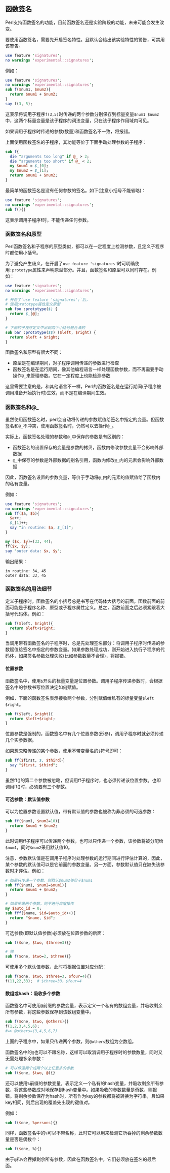 ## 函数签名

Perl支持函数签名的功能，目前函数签名还是实验阶段的功能，未来可能会发生改变。

要使用函数签名，需要先开启签名特性。且默认会给出该实验特性的警告，可禁用该警告。

```perl
use feature 'signatures';
no warnings 'experimental::signatures';
```

例如：

```perl
use feature 'signatures';
no warnings 'experimental::signatures';
sub f($num1, $num2){
  return $num1 + $num2;
}
say f(3, 5);
```

这表示将调用子程序`f(3,5)`时传递的两个参数分别保存到标量变量`$num1 $num2`中，这两个标量变量是该子程序的词法变量，只在该子程序作用域内可见。

如果调用子程序时传递的参数(数量)和函数签名不一致，将报错。

上面使用函数签名的子程序，其功能等价于下面手动处理参数的子程序：

```perl
sub f{
  die "arguments too long" if @_ > 2;
  die "arguments too short" if @_ < 2;
  my $num1 = $_[0];
  my $num2 = $_[1];
  return $num1 + $num2;
}
```

最简单的函数签名是没有任何参数的签名。如下(注意小括号不能省略)：

```perl
use feature 'signatures';
no warnings 'experimental::signatures';
sub f(){}
```

这表示调用子程序f时，不能传递任何参数。

### 函数签名和原型

Perl函数签名和子程序的原型类似，都可以在一定程度上检测参数，且定义子程序时都使用小括号。

为了避免产生歧义，在开启了`use feature 'signatures'`时可明确使用`:prototype`属性来声明原型部分。并且，函数签名和原型可以同时存在。例如：

```perl
use feature 'signatures';
no warnings 'experimental::signatures';

# 开启了`use feature 'signatures';`后，
# 使用prototype属性定义原型
sub foo :prototype($) {
  return $_[@];
}

# 下面的子程序定义中出现两个小括号是合法的
sub bar :prototype($$) ($left, $right) {
  return $left + $right;
}
```

函数签名和原型有很大不同：  

- 原型是在编译期间，对子程序调用传递的参数进行检查  
- 函数签名是在运行期间，像其他编程语言一样处理函数参数，而不再需要手动操作`@_`来管理参数。它在一定程度上也能检测参数  

这里需要注意的是，和其他语言不一样，Perl的函数签名是在运行期间(子程序被调用准备开始执行时)生效，而不是在编译期间生效。

### 函数签名和@_

虽然使用函数签名时，perl会自动将传递的参数赋值给签名中指定的变量。但函数签名和`@_`不冲突，使用函数签名时，仍然可以去操作`@_`。

实际上，函数签名处理的参数和`@_`中保存的参数是有区别的：  

- 函数签名的设置保存的变量是参数的拷贝，函数内修改参数变量不会影响外部数据  
- `@_`中保存的参数是外部数据的别名引用，函数内修改`@_`内的元素会影响外部数据  

因此，函数签名设置的参数变量，等价于手动将`@_`内的元素的值赋值给了函数内的私有变量。

例如：

```perl
use feature 'signatures';
no warnings 'experimental::signatures';
sub ff($a, $b){
  $a++;
  $_[1]++;
  say "in routine: $a, $_[1]";
}

my ($x, $y)=(33, 44);
ff($x, $y);
say "outer data: $x, $y";
```

输出结果：

```
in routine: 34, 45
outer data: 33, 45
```

### 函数签名的用法细节

定义子程序时，函数签名的小括号总是书写在代码体大括号的前面。函数前面的前面可能是子程序名称、原型或子程序属性定义。总之，函数前面之后必须紧跟着大括号代码体。例如：

```perl
sub f($left, $right){
  return $left+$right;
}
```

当调用带有函数签名的子程序时，总是先处理签名部分：将调用子程序时传递的参数赋值给签名中指定的参数变量。如果参数处理成功，则开始进入执行子程序的代码体，如果签名参数处理失败(比如参数数量不合理)，将报错。

#### 位置参数

函数签名中，使用`$`开头的标量变量是位置参数。调用子程序传递参数时，会根据签名中的参数书写位置决定如何赋值。

例如，下面的函数签名表示接收两个参数，分别赋值给私有的标量变量`$left $right`。

```perl
sub f($left, $right){
  return $left+$right;
}
```

位置参数是强制的，函数签名中有几个位置参数(形参)，调用子程序时就必须传递几个实参数据。

如果想忽略传递的某个参数，使用不带变量名的`$`符号即可：

```perl
sub ff($first, $, $third){
  say "$first, $third";
}
```

虽然ff()的第二个参数被忽略，但调用ff子程序时，也必须传递该位置参数。也即调用ff()时，必须要有三个参数。

#### 可选参数：默认值参数

可以为位置参数设置默认值，带有默认值的参数也被称为非必须的可选参数：

```perl
sub ff($num1, $num2=10){
  return $num1 + $num2;
}
```

此时调用ff子程序可以传递两个参数，也可以只传递一个参数，该参数将被分配给`$num1`，同时`$num2`采用默认值10。

注意，参数默认值是在调用子程序时处理参数的运行期间进行评估计算的，因此，某个参数的默认值可以是它前面的参数变量。另一方面，参数默认值只在缺失该参数时才评估。例如：

```perl
# 如果只传递一个参数，则默认$num2等价于$num1
sub ff($num1, $num2=$num1){
  return $num1 + $num2;
}

# 如果传递两个参数，则不进行自增操作
my $auto_id = 0;
sub fff($name, $id=$auto_id++){
  return "$name, $id";
}
```

可选参数(即默认值参数)必须放在位置参数的后面：

```perl
sub f($one, $two, $three=3){}

# 错
sub f($one, $two=2, $three){}
```

可使用多个默认值参数，此时将根据位置对应分配：

```perl
sub f($one, $two, $three=3, $four=4){}
f(11,22,33);  # $three=33，$four=4
```

#### 数组或hash：吸收多个参数

函数签名中可使用`@`前缀的参数变量，表示定义一个私有的数组变量，并吸收剩余所有参数，将这些参数保存到该数组变量中。

```perl
sub f($one, $two, @others){}
f(1,2,3,4,5,6);
#=> @others=(3,4,5,6,7)
```

上面的子程序中，如果只传递两个参数，则`@others`数组为空数组。

函数签名中的`@`也可以不跟名称，这样可以取消调用子程序时的参数数量，同时又无需处理多余参数：

```perl
# 可以传递两个或两个以上任意多的参数
sub f($one, $two, @){}
```

还可以使用`%`前缀的参数变量，表示定义一个私有的hash变量，并吸收剩余所有参数，将这些参数成对地保存到hash变量中。如果吸收的参数数量是奇数，则报错。将剩余参数保存为hash时，所有作为key的参数都将被转换为字符串，且如果key相同，则后出现的覆盖先出现的键值对。

例如：

```perl
sub f($one, %persons){}
```

同样，函数签名中的`%`可以不带名称，此时它可以用来检测它所吞掉的剩余参数数量是否是偶数个：

```perl
sub f($one, %){}
```

由于`@`和`%`会吞掉剩余所有参数，因此在函数签名中，它们必须放在签名的最后面。